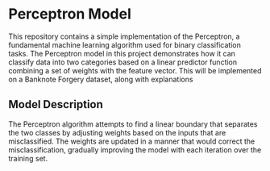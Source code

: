 # Perceptron Model

This repository contains a simple implementation of the Perceptron, a fundamental machine learning algorithm used for binary classification tasks. The Perceptron model in this project demonstrates how it can classify data into two categories based on a linear predictor function combining a set of weights with the feature vector. This will be implemented on a Banknote Forgery dataset, along with explanations

## Model Description
The Perceptron algorithm attempts to find a linear boundary that separates the two classes by adjusting weights based on the inputs that are misclassified. The weights are updated in a manner that would correct the misclassification, gradually improving the model with each iteration over the training set.

